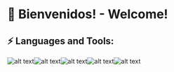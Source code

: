 # 👋 Bienvenidos! - Welcome! 
## ⚡ Languages and Tools:

![alt text](https://ibb.co/RCV2Qy7)![alt text](https://ibb.co/r3k0dYs)![alt text](https://ibb.co/QNjG8CN)![alt text](https://ibb.co/DgJJKz7)![alt text](https://i.ibb.co/pW7TgyD/1280px-Git-logo-svg.png)




<!-- 
<a href="https://ibb.co/pW7TgyD"><img src="https://i.ibb.co/pW7TgyD/1280px-Git-logo-svg.png" alt="1280px-Git-logo-svg" border="0"></a> <a href="https://ibb.co/r3k0dYs"><img src="https://i.ibb.co/r3k0dYs/banner-skills-f.png" alt="banner-skills-f" border="0"></a> <a href="https://ibb.co/RCV2Qy7"><img src="https://i.ibb.co/RCV2Qy7/express-js-logo.png" alt="express-js-logo" border="0"></a> <a href="https://ibb.co/QNjG8CN"><img src="https://i.ibb.co/QNjG8CN/sequelize-logo.png" alt="sequelize-logo" border="0"></a> <a href="https://ibb.co/DgJJKz7"><img src="https://i.ibb.co/DgJJKz7/Typescript-logo-2020-svg.png" alt="Typescript-logo-2020-svg" border="0"></a> -->

<!--
**guidoabelleira/guidoabelleira** is a ✨ _special_ ✨ repository because its `README.md` (this file) appears on your GitHub profile.

Here are some ideas to get you started:

- 🔭 I’m currently working on ...
- 🌱 I’m currently learning ...
- 👯 I’m looking to collaborate on ...
- 🤔 I’m looking for help with ...
- 💬 Ask me about ...
- 📫 How to reach me: ...
- 😄 Pronouns: ...
-  Fun fact: ...
-->
